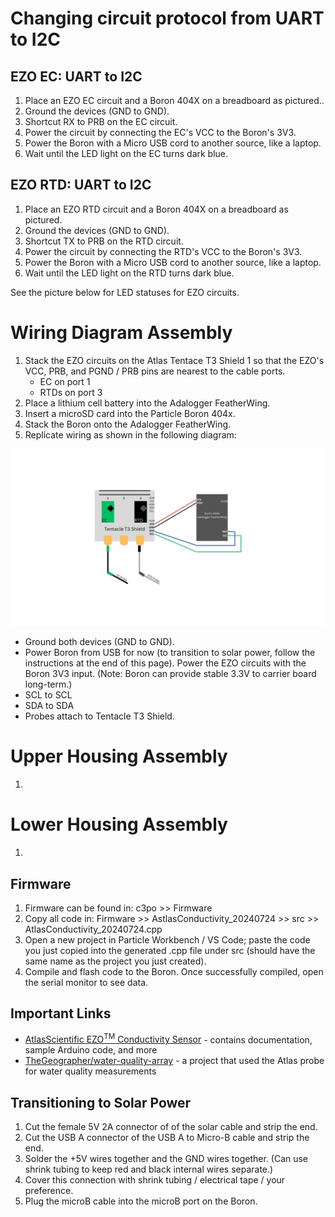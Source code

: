 # Changing circuit protocol from UART to I2C

## EZO EC: UART to I2C
1. Place an EZO EC circuit and a Boron 404X on a breadboard as pictured..
2. Ground the devices (GND to GND).
3. Shortcut RX to PRB on the EC circuit.
4. Power the circuit by connecting the EC's VCC to the Boron's 3V3.
5. Power the Boron with a Micro USB cord to another source, like a laptop.
6. Wait until the LED light on the EC turns dark blue.

## EZO RTD: UART to I2C
1. Place an EZO RTD circuit and a Boron 404X on a breadboard as pictured.
2. Ground the devices (GND to GND).
3. Shortcut TX to PRB on the RTD circuit.
4. Power the circuit by connecting the RTD's VCC to the Boron's 3V3.
5. Power the Boron with a Micro USB cord to another source, like a laptop.
6. Wait until the LED light on the RTD turns dark blue.

See the picture below for LED statuses for EZO circuits.

# Wiring Diagram Assembly
1. Stack the EZO circuits on the Atlas Tentace T3 Shield 1 so that the EZO's VCC, PRB, and PGND / PRB pins are nearest to the cable ports.
    - EC on port 1
    - RTDs on port 3
2. Place a lithium cell battery into the Adalogger FeatherWing.
3. Insert a microSD card into the Particle Boron 404x.
4. Stack the Boron onto the Adalogger FeatherWing.
5. Replicate wiring as shown in the following diagram:

<img src="Photos/WiringDiagram_20241101.jpg" width="700">

- Ground both devices (GND to GND).
- Power Boron from USB for now (to transition to solar power, follow the instructions at the end of this page). Power the EZO circuits with the Boron 3V3 input. (Note: Boron can provide stable 3.3V to carrier board long-term.)
- SCL to SCL
- SDA to SDA
- Probes attach to Tentacle T3 Shield.

# Upper Housing Assembly
1. 

# Lower Housing Assembly
1. 

## Firmware
1. Firmware can be found in: c3po >> Firmware
2. Copy all code in: Firmware >> AstlasConductivity_20240724 >> src >> AtlasConductivity_20240724.cpp
3. Open a new project in Particle Workbench / VS Code; paste the code you just copied into the generated .cpp file under src (should have the same name as the project you just created).
4. Compile and flash code to the Boron. Once successfully compiled, open the serial monitor to see data.

## Important Links
- [AtlasScientific EZO<sup>TM</sup> Conductivity Sensor](https://atlas-scientific.com/embedded-solutions/ezo-conductivity-circuit/) - contains documentation, sample Arduino code, and more
- [TheGeographer/water-quality-array](https://github.com/TheGeographer/water-quality-array/tree/master) - a project that used the Atlas probe for water quality measurements

## Transitioning to Solar Power
1. Cut the female 5V 2A connector of of the solar cable and strip the end.
2. Cut the USB A connector of the USB A to Micro-B cable and strip the end.
3. Solder the +5V wires together and the GND wires together. (Can use shrink tubing to keep red and black internal wires separate.)
4. Cover this connection with shrink tubing / electrical tape / your preference.
5. Plug the microB cable into the microB port on the Boron.
